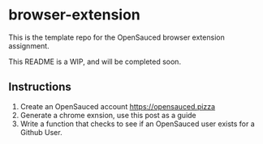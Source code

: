 # browser-extension
This is the template repo for the OpenSauced browser extension assignment.

This README is a WIP, and will be completed soon.

## Instructions
1. Create an OpenSauced account https://opensauced.pizza
2. Generate a chrome exnsion, use this post as a guide
3. Write a function that checks to see if an OpenSauced user exists for a Github User.
